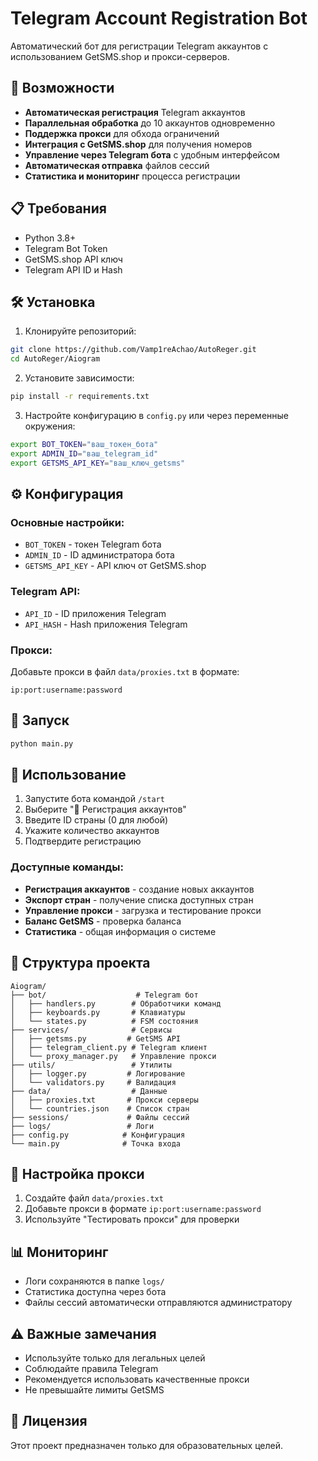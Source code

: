 # Telegram Account Registration Bot

Автоматический бот для регистрации Telegram аккаунтов с использованием GetSMS.shop и прокси-серверов.

## 🚀 Возможности

- **Автоматическая регистрация** Telegram аккаунтов
- **Параллельная обработка** до 10 аккаунтов одновременно
- **Поддержка прокси** для обхода ограничений
- **Интеграция с GetSMS.shop** для получения номеров
- **Управление через Telegram бота** с удобным интерфейсом
- **Автоматическая отправка** файлов сессий
- **Статистика и мониторинг** процесса регистрации

## 📋 Требования

- Python 3.8+
- Telegram Bot Token
- GetSMS.shop API ключ
- Telegram API ID и Hash

## 🛠 Установка

1. Клонируйте репозиторий:
```bash
git clone https://github.com/Vamp1reAchao/AutoReger.git
cd AutoReger/Aiogram
```

2. Установите зависимости:
```bash
pip install -r requirements.txt
```

3. Настройте конфигурацию в `config.py` или через переменные окружения:
```bash
export BOT_TOKEN="ваш_токен_бота"
export ADMIN_ID="ваш_telegram_id"
export GETSMS_API_KEY="ваш_ключ_getsms"
```

## ⚙️ Конфигурация

### Основные настройки:
- `BOT_TOKEN` - токен Telegram бота
- `ADMIN_ID` - ID администратора бота
- `GETSMS_API_KEY` - API ключ от GetSMS.shop

### Telegram API:
- `API_ID` - ID приложения Telegram
- `API_HASH` - Hash приложения Telegram

### Прокси:
Добавьте прокси в файл `data/proxies.txt` в формате:
```
ip:port:username:password
```

## 🚀 Запуск

```bash
python main.py
```

## 📱 Использование

1. Запустите бота командой `/start`
2. Выберите "🚀 Регистрация аккаунтов"
3. Введите ID страны (0 для любой)
4. Укажите количество аккаунтов
5. Подтвердите регистрацию

### Доступные команды:
- **Регистрация аккаунтов** - создание новых аккаунтов
- **Экспорт стран** - получение списка доступных стран
- **Управление прокси** - загрузка и тестирование прокси
- **Баланс GetSMS** - проверка баланса
- **Статистика** - общая информация о системе

## 📁 Структура проекта

```
Aiogram/
├── bot/                    # Telegram бот
│   ├── handlers.py        # Обработчики команд
│   ├── keyboards.py       # Клавиатуры
│   └── states.py          # FSM состояния
├── services/              # Сервисы
│   ├── getsms.py         # GetSMS API
│   ├── telegram_client.py # Telegram клиент
│   └── proxy_manager.py   # Управление прокси
├── utils/                 # Утилиты
│   ├── logger.py         # Логирование
│   └── validators.py     # Валидация
├── data/                  # Данные
│   ├── proxies.txt       # Прокси серверы
│   └── countries.json    # Список стран
├── sessions/             # Файлы сессий
├── logs/                 # Логи
├── config.py            # Конфигурация
└── main.py              # Точка входа
```

## 🔧 Настройка прокси

1. Создайте файл `data/proxies.txt`
2. Добавьте прокси в формате `ip:port:username:password`
3. Используйте "Тестировать прокси" для проверки

## 📊 Мониторинг

- Логи сохраняются в папке `logs/`
- Статистика доступна через бота
- Файлы сессий автоматически отправляются администратору

## ⚠️ Важные замечания

- Используйте только для легальных целей
- Соблюдайте правила Telegram
- Рекомендуется использовать качественные прокси
- Не превышайте лимиты GetSMS

## 📄 Лицензия

Этот проект предназначен только для образовательных целей.
